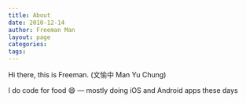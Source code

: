 ```yaml
---
title: About
date: 2010-12-14
author: Freeman Man
layout: page
categories:
tags:
---
```

Hi there, this is Freeman. (文愉中 Man Yu Chung)

I do code for food :smile:
&#8212; mostly doing iOS and Android apps these days
